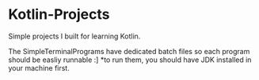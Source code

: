 # Kotlin-Projects
Simple projects I built for learning Kotlin.

The SimpleTerminalPrograms have dedicated batch files so each program should be easliy runnable :]
*to run them, you should have JDK installed in your machine first.
